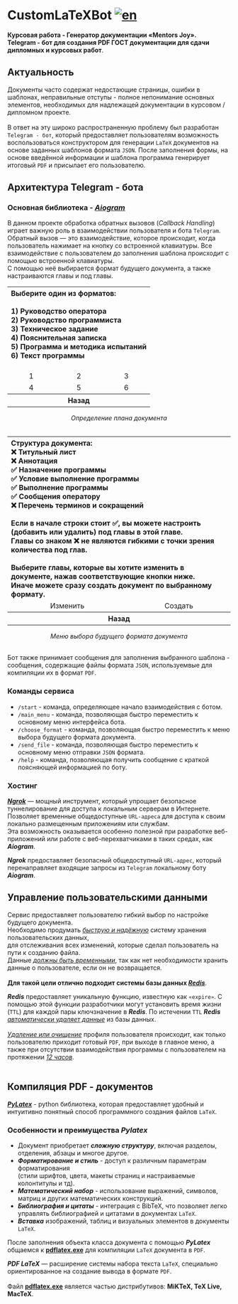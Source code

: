 # CustomLaTeXBot [![en](https://img.shields.io/badge/lang-en-red.svg)](https://github.com/fatmaann/CustomLaTeXBot/blob/main/README.en.md)<br>
<b>Курсовая работа - Генератор документации «Mentors Joy».<br>
Telegram - бот для создания PDF ГОСТ документации для сдачи дипломных и курсовых работ</b>.

## Актуальность

Документы часто содержат недостающие страницы, ошибки в шаблонах, неправильные отступы - полное непонимание основных элементов, необходимых для надлежащей
документации в курсовом / дипломном проекте.<br><br>В ответ на эту широко распространенную проблему был разработан `Telegram - бот`,
который предоставляет пользователям возможность воспользоваться конструктором для генерации `LaTeX` документов на основе заданных шаблонов формата `JSON`. После заполнения формы, на основе введённой информации и шаблона программа генерирует итоговый
`PDF` и присылает его пользователю.

## Архитектура Telegram - бота

### Основная библиотека - <a href="https://aiogram.dev"><em><b>Aiogram</b></em></a>

В данном проекте обработка обратных вызовов (<em>Callback Handling</em>) играет важную роль в взаимодействии пользователя и бота `Telegram`.
Обратный вызов — это взаимодействие, которое происходит, когда пользователь нажимает на кнопку со встроенной клавиатуры.
Все взаимодействие с пользователем до заполнения шаблона происходит с помощью встроенной клавиатуры.
<br>С помощью неё выбирается формат будущего документа, а также настраиваются главы и под главы.

<table align="center">
  <tr>
    <th colspan="3" align="left"">Выберите один из форматов:<br><br>1) Руководство оператора<br>2) Руководство программиста<br>3) Техническое задание<br>4) Пояснительная записка<br>5) Программа и методика испытаний<br>6) Текст программы<br><br></th>
  </tr>
  <tr>
    <td align="center">1</td>
    <td align="center">2</td>
    <td align="center">3</td>
  </tr>
  <tr>
    <td align="center">4</td>
    <td align="center">5</td>
    <td align="center">6</td>
  </tr>
  <tr>
    <th colspan="3" align="center">Назад</th>
  </tr>
</table>
<div align="center"><i>Определение плана документа</i></div><br>

<table align="center">
  <tr>
    <th colspan="2" align="left"">Структура документа:<br>❌ Титульный лист<br>❌ Аннотация<br>✅ Назначение программы<br>✅ Условие выполнение программы<br>✅ Выполнение программы<br>✅ Сообщения оператору<br>❌ Перечень терминов и сокращений<br><br>Если в начале строки стоит ✅, вы можете настроить (добавить или удалить) под главы в этой главе.<br>Главы со знаком ❌ не являются гибкими с точки зрения количества под глав.<br><br>Выберите главы, которые вы хотите изменить в документе, нажав соответствующие кнопки ниже.<br>Иначе можете сразу создать документ по выбранному формату.</th>
  </tr>
  <tr>
    <td align="center">Изменить</td>
    <td align="center">Создать</td>
  </tr>
  <tr>
    <th colspan="2" align="center">Назад</th>
  </tr>
</table>
<div align="center"><i>Меню выбора будущего формата документа</i></div><br>

Бот также принимает сообщения для заполнения выбранного шаблона - сообщения, содержащие файлы
формата `JSON`, используемвые для компиляции их в формат `PDF`.</b>

### Команды сервиса

* `/start` - команда, определяющее начало взаимодействия с ботом.
* `/main_menu` - команда, позволяющая быстро переместить к основному
меню интерфейса бота.
* `/choose_format` - команда, позволяющая быстро переместить к меню
выбора будущего формата документа.
* `/send_file` - команда, позволяющая быстро переместить к основному меню
отправки `JSON` формата.
* `/help` - команда, позволяющая получить сообщение с краткой поясняющей
информацией по боту.

### Хостинг 

<b><a href="https://ngrok.com/docs"><em>Ngrok</em></a></b> — мощный инструмент, который упрощает безопасное туннелирование
для доступа к локальным серверам в Интернете.<br>Позволяет временные общедоступные `URL-адреса` для доступа к своим локально размещенным приложениям или службам.<br>
Эта возможность оказывается особенно полезной при разработке веб-приложений или работе с веб-перехватчиками в таких средах, как <b><em>Aiogram</em></b>.

<b><em>Ngrok</em></b> предоставляет безопасный общедоступный `URL-адрес`, который перенаправляет входящие запросы из `Telegram` локальному боту <b><em>Aiogram</em></b>.


## Управление пользовательскими данными

Сервис предоставляет пользователю гибкий выбор по настройке будущего документа.<br>Необходимо продумать <ins><i>быструю и надёжную</i></ins> систему хранения пользовательских данных,<br>для отслеживания всех изменений, которые сделал
пользователь на пути к созданию файла.<br>Данные <ins><i>должны быть временными</i></ins>, так как нет необходимости хранить данные о пользователе, если он не возвращается.<br>
<b><br>Для такой цели отлично подходит системы базы данных <a href="https://redis.io"><em>Redis</em></a></b>.<br>

<b><em>Redis</em></b> предоставляет уникальную функцию, известную как `«expire»`. С помощью
этой функции разработчики могут установить время жизни (`TTL`) для каждой пары ключзначение в <b><em>Redis</em></b>. По истечении `TTL` <b><em>Redis</em></b> <i><ins>автоматически удаляет данные</i></ins> из базы
данных.<br><br>
<i><ins>Удаление или очищение</i></ins> профиля пользователя происходит, как только пользователю приходит готовый `PDF`, при выходе в главное
меню, а также при отсутствии взаимодействия программы с пользователем на протяжении
<i><ins>12 часов</i></ins>.<br><br>

## Компиляция PDF - документов

<b><a href="https://jeltef.github.io/PyLaTeX/latest/pylatex/pylatex.document.html"><em>PyLatex</em></a></b> - python библиотека, которая предоставляет удобный и интуитивно
понятный способ программного создания файлов `LaTeX`.

### Особенности и преимущества <b><em>Pylatex</b></em>
* Документ приобретает <b><i>сложную структуру</i></b>, включая разделоы, отделения, абзацы и многое другое.
* <b><i>Форматирование и стиль</i></b> - доступ к различным параметрам форматирования<br>(стили шрифтов, цвета, макеты страниц и настраиваемые колонтитулы и тд).
* <b><i>Математический набор</i></b> - использование выражений, символов, матриц и других математических конструкций.
* <b><i>Библиография и цитаты</i></b> - интеграция с BibTeX, что позволяет легко управлять библиографией и цитатами в документах `LaTeX`.
* <b><i>Вставка</i></b> изображений, таблиц и визуальных элементов в документы `LaTeX`.<br>

После заполнения объекта класса документа с помощью <b><em>PyLatex</em></b> общаемся к <ins><b>pdflatex.exe</b></ins> для компиляции `LaTeX` документа в `PDF`.

<b><em>PDF LaTeX</em></b> — расширение системы набора текста `LaTeX`, специально ориентированное на создание вывода в формате `PDF`.<br><br>
Файл <ins><b>pdflatex.exe</b></ins> является частью дистрибутивов: <b>MiKTeX, TeX Live, MacTeX</b>.<br>
